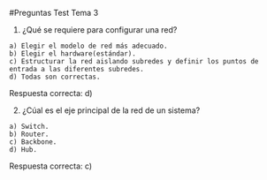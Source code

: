 #Preguntas Test Tema 3

1. ¿Qué se requiere para configurar una red?
````
a) Elegir el modelo de red más adecuado.
b) Elegir el hardware(estándar).
c) Estructurar la red aislando subredes y definir los puntos de entrada a las diferentes subredes.
d) Todas son correctas.
````
Respuesta correcta: d)

2. ¿Cúal es el eje principal de la red de un sistema?
````
a) Switch.
b) Router.
c) Backbone.
d) Hub.
````
Respuesta correcta: c)
